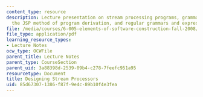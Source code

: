 ```yaml
---
content_type: resource
description: Lecture presentation on stream processing programs, grammars versus machines,
  the JSP method of program derivation, and regular grammars and expressions.
file: /media/courses/6-005-elements-of-software-construction-fall-2008/85d673071386f87f9e4c89b10f4e3fea_MIT6_005f08_lec07.pdf
file_type: application/pdf
learning_resource_types:
- Lecture Notes
ocw_type: OCWFile
parent_title: Lecture Notes
parent_type: CourseSection
parent_uid: 3a88398d-2539-09b4-c278-7feefc951a95
resourcetype: Document
title: Designing Stream Processors
uid: 85d67307-1386-f87f-9e4c-89b10f4e3fea
---
```

